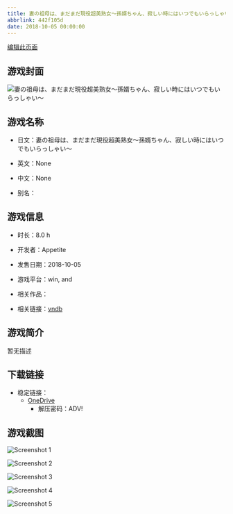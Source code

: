 ```yaml
---
title: 妻の祖母は、まだまだ現役超美熟女～孫婿ちゃん、寂しい時にはいつでもいらっしゃい～
abbrlink: 442f105d
date: 2018-10-05 00:00:00
---
```

[编辑此页面](https://github.com/ACG-3/ADV3-source/blob/main/source/_posts/games/%E5%A6%BB%E3%81%AE%E7%A5%96%E6%AF%8D%E3%81%AF%E3%80%81%E3%81%BE%E3%81%A0%E3%81%BE%E3%81%A0%E7%8F%BE%E5%BD%B9%E8%B6%85%E7%BE%8E%E7%86%9F%E5%A5%B3%EF%BD%9E%E5%AD%AB%E5%A9%BF%E3%81%A1%E3%82%83%E3%82%93%E3%80%81%E5%AF%82%E3%81%97%E3%81%84%E6%99%82%E3%81%AB%E3%81%AF%E3%81%84%E3%81%A4%E3%81%A7%E3%82%82%E3%81%84%E3%82%89%E3%81%A3%E3%81%97%E3%82%83%E3%81%84%EF%BD%9E.md)

## 游戏封面

![妻の祖母は、まだまだ現役超美熟女～孫婿ちゃん、寂しい時にはいつでもいらっしゃい～](https://pan.timero.xyz/onedrive/img_lib_001/%E5%A6%BB%E3%81%AE%E7%A5%96%E6%AF%8D%E3%81%AF%E3%80%81%E3%81%BE%E3%81%A0%E3%81%BE%E3%81%A0%E7%8F%BE%E5%BD%B9%E8%B6%85%E7%BE%8E%E7%86%9F%E5%A5%B3%EF%BD%9E%E5%AD%AB%E5%A9%BF%E3%81%A1%E3%82%83%E3%82%93%E3%80%81%E5%AF%82%E3%81%97%E3%81%84%E6%99%82%E3%81%AB%E3%81%AF%E3%81%84%E3%81%A4%E3%81%A7%E3%82%82%E3%81%84%E3%82%89%E3%81%A3%E3%81%97%E3%82%83%E3%81%84%EF%BD%9E_cover.avif)


## 游戏名称

- 日文：妻の祖母は、まだまだ現役超美熟女～孫婿ちゃん、寂しい時にはいつでもいらっしゃい～
- 英文：None
- 中文：None

- 别名：


## 游戏信息

- 时长：8.0 h
- 开发者：Appetite
- 发售日期：2018-10-05
- 游戏平台：win, and
- 相关作品：

- 相关链接：[vndb](https://vndb.org/v24213)


## 游戏简介

暂无描述


## 下载链接

- 稳定链接：
    - [OneDrive](https://pan.timero.xyz/onedrive/adv_lib_001/%E5%A6%BB%E3%81%AE%E7%A5%96%E6%AF%8D%E3%81%AF%E3%80%81%E3%81%BE%E3%81%A0%E3%81%BE%E3%81%A0%E7%8F%BE%E5%BD%B9%E8%B6%85%E7%BE%8E%E7%86%9F%E5%A5%B3%EF%BD%9E%E5%AD%AB%E5%A9%BF%E3%81%A1%E3%82%83%E3%82%93%E3%80%81%E5%AF%82%E3%81%97%E3%81%84%E6%99%82%E3%81%AB%E3%81%AF%E3%81%84%E3%81%A4%E3%81%A7%E3%82%82%E3%81%84%E3%82%89%E3%81%A3%E3%81%97%E3%82%83%E3%81%84%EF%BD%9E)
        - 解压密码：ADV!



## 游戏截图


![Screenshot 1](https://pan.timero.xyz/onedrive/img_lib_001/%E5%A6%BB%E3%81%AE%E7%A5%96%E6%AF%8D%E3%81%AF%E3%80%81%E3%81%BE%E3%81%A0%E3%81%BE%E3%81%A0%E7%8F%BE%E5%BD%B9%E8%B6%85%E7%BE%8E%E7%86%9F%E5%A5%B3%EF%BD%9E%E5%AD%AB%E5%A9%BF%E3%81%A1%E3%82%83%E3%82%93%E3%80%81%E5%AF%82%E3%81%97%E3%81%84%E6%99%82%E3%81%AB%E3%81%AF%E3%81%84%E3%81%A4%E3%81%A7%E3%82%82%E3%81%84%E3%82%89%E3%81%A3%E3%81%97%E3%82%83%E3%81%84%EF%BD%9E_Screenshot_1.avif)

![Screenshot 2](https://pan.timero.xyz/onedrive/img_lib_001/%E5%A6%BB%E3%81%AE%E7%A5%96%E6%AF%8D%E3%81%AF%E3%80%81%E3%81%BE%E3%81%A0%E3%81%BE%E3%81%A0%E7%8F%BE%E5%BD%B9%E8%B6%85%E7%BE%8E%E7%86%9F%E5%A5%B3%EF%BD%9E%E5%AD%AB%E5%A9%BF%E3%81%A1%E3%82%83%E3%82%93%E3%80%81%E5%AF%82%E3%81%97%E3%81%84%E6%99%82%E3%81%AB%E3%81%AF%E3%81%84%E3%81%A4%E3%81%A7%E3%82%82%E3%81%84%E3%82%89%E3%81%A3%E3%81%97%E3%82%83%E3%81%84%EF%BD%9E_Screenshot_2.avif)

![Screenshot 3](https://pan.timero.xyz/onedrive/img_lib_001/%E5%A6%BB%E3%81%AE%E7%A5%96%E6%AF%8D%E3%81%AF%E3%80%81%E3%81%BE%E3%81%A0%E3%81%BE%E3%81%A0%E7%8F%BE%E5%BD%B9%E8%B6%85%E7%BE%8E%E7%86%9F%E5%A5%B3%EF%BD%9E%E5%AD%AB%E5%A9%BF%E3%81%A1%E3%82%83%E3%82%93%E3%80%81%E5%AF%82%E3%81%97%E3%81%84%E6%99%82%E3%81%AB%E3%81%AF%E3%81%84%E3%81%A4%E3%81%A7%E3%82%82%E3%81%84%E3%82%89%E3%81%A3%E3%81%97%E3%82%83%E3%81%84%EF%BD%9E_Screenshot_3.avif)

![Screenshot 4](https://pan.timero.xyz/onedrive/img_lib_001/%E5%A6%BB%E3%81%AE%E7%A5%96%E6%AF%8D%E3%81%AF%E3%80%81%E3%81%BE%E3%81%A0%E3%81%BE%E3%81%A0%E7%8F%BE%E5%BD%B9%E8%B6%85%E7%BE%8E%E7%86%9F%E5%A5%B3%EF%BD%9E%E5%AD%AB%E5%A9%BF%E3%81%A1%E3%82%83%E3%82%93%E3%80%81%E5%AF%82%E3%81%97%E3%81%84%E6%99%82%E3%81%AB%E3%81%AF%E3%81%84%E3%81%A4%E3%81%A7%E3%82%82%E3%81%84%E3%82%89%E3%81%A3%E3%81%97%E3%82%83%E3%81%84%EF%BD%9E_Screenshot_4.avif)

![Screenshot 5](https://pan.timero.xyz/onedrive/img_lib_001/%E5%A6%BB%E3%81%AE%E7%A5%96%E6%AF%8D%E3%81%AF%E3%80%81%E3%81%BE%E3%81%A0%E3%81%BE%E3%81%A0%E7%8F%BE%E5%BD%B9%E8%B6%85%E7%BE%8E%E7%86%9F%E5%A5%B3%EF%BD%9E%E5%AD%AB%E5%A9%BF%E3%81%A1%E3%82%83%E3%82%93%E3%80%81%E5%AF%82%E3%81%97%E3%81%84%E6%99%82%E3%81%AB%E3%81%AF%E3%81%84%E3%81%A4%E3%81%A7%E3%82%82%E3%81%84%E3%82%89%E3%81%A3%E3%81%97%E3%82%83%E3%81%84%EF%BD%9E_Screenshot_5.avif)

